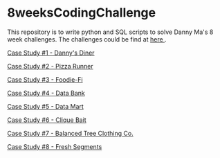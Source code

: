 # 8weeksCodingChallenge

This repository is to write python and SQL scripts to solve Danny Ma's 8 week challenges. The challenges could be find at <a href="https://8weeksqlchallenge.com/"> here </a>.

<a href="https://8weeksqlchallenge.com/case-study-1/">Case Study #1 - Danny's Diner</a> 

<a href="https://8weeksqlchallenge.com/case-study-2/">Case Study #2 - Pizza Runner</a> 

<a href="https://8weeksqlchallenge.com/case-study-3/">Case Study #3 - Foodie-Fi</a> 

<a href="https://8weeksqlchallenge.com/case-study-4/">Case Study #4 - Data Bank</a> 

<a href="https://8weeksqlchallenge.com/case-study-5/">Case Study #5 - Data Mart</a> 

<a href="https://8weeksqlchallenge.com/case-study-6/">Case Study #6 - Clique Bait</a>

<a href="https://8weeksqlchallenge.com/case-study-7/">Case Study #7 - Balanced Tree Clothing Co.</a>

<a href="https://8weeksqlchallenge.com/case-study-8/">Case Study #8 - Fresh Segments</a>
